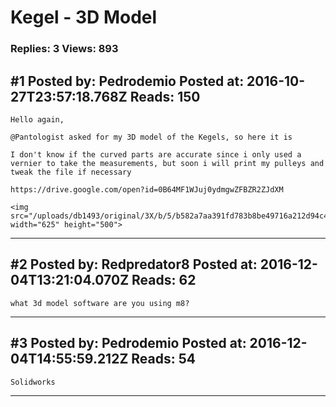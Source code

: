 # Kegel - 3D Model

### Replies: 3 Views: 893

## \#1 Posted by: Pedrodemio Posted at: 2016-10-27T23:57:18.768Z Reads: 150

```
Hello again,

@Pantologist asked for my 3D model of the Kegels, so here it is

I don't know if the curved parts are accurate since i only used a vernier to take the measurements, but soon i will print my pulleys and tweak the file if necessary

https://drive.google.com/open?id=0B64MF1WJuj0ydmgwZFBZR2ZJdXM

<img src="/uploads/db1493/original/3X/b/5/b582a7aa391fd783b8be49716a212d94c4d94599.JPG" width="625" height="500">
```

---
## \#2 Posted by: Redpredator8 Posted at: 2016-12-04T13:21:04.070Z Reads: 62

```
what 3d model software are you using m8?
```

---
## \#3 Posted by: Pedrodemio Posted at: 2016-12-04T14:55:59.212Z Reads: 54

```
Solidworks
```

---
